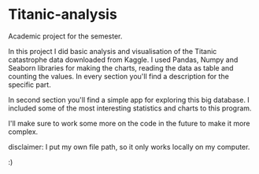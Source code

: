 # Titanic-analysis
 Academic project for the semester.

In this project I did basic analysis and visualisation of the Titanic catastrophe data downloaded from Kaggle. I used Pandas, Numpy and Seaborn libraries for making the charts, reading the data as table and counting the values. In every section you'll find a description for the specific part. 

In second section you'll find a simple app for exploring this big database. I included some of the most interesting statistics and charts to this program. 

I'll make sure to work some more on the code in the future to make it more complex.

disclaimer: I put my own file path, so it only works locally on my computer. 

:)
